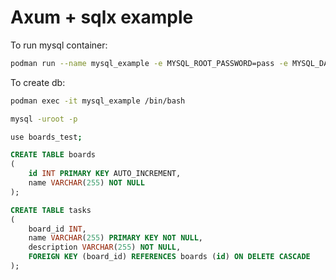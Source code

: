 # Axum + sqlx example
To run mysql container:
```bash
podman run --name mysql_example -e MYSQL_ROOT_PASSWORD=pass -e MYSQL_DATABASE=boards_test -p 3306:3306 mysql:latest
```

To create db:
```bash
podman exec -it mysql_example /bin/bash 

mysql -uroot -p

use boards_test;
```

```sql
CREATE TABLE boards
(
	id INT PRIMARY KEY AUTO_INCREMENT,
	name VARCHAR(255) NOT NULL
);

CREATE TABLE tasks
(
	board_id INT,
	name VARCHAR(255) PRIMARY KEY NOT NULL,
	description VARCHAR(255) NOT NULL,
	FOREIGN KEY (board_id) REFERENCES boards (id) ON DELETE CASCADE
);
```